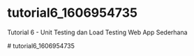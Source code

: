 # tutorial6_1606954735
Tutorial 6 - Unit Testing dan Load Testing Web App Sederhana

#   t u t o r i a l 6 _ 1 6 0 6 9 5 4 7 3 5  
 